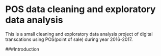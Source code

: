 # POS data cleaning and exploratory data analysis

This is a small cleaning and exploratory data analysis project of digital transcations using POS(point of sale) during year 2016-2017.

###Introduction

